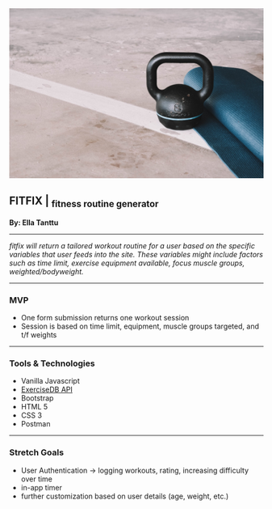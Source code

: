 <img title="exercise equipment" src="img/exercise_equipment.jpg" width="600px">

## FITFIX | <sub>fitness routine generator</sub>
**By: Ella Tanttu**

---

_fitfix will return a tailored workout routine for a user based on the specific variables that user feeds into the site. These variables might include factors such as time limit, exercise equipment available, focus muscle groups, weighted/bodyweight._

---
### MVP
- One form submission returns one workout session
- Session is based on time limit, equipment, muscle groups targeted, and t/f weights

---
### Tools & Technologies
- Vanilla Javascript
- [ExerciseDB API](https://rapidapi.com/justin-WFnsXH_t6/api/exercisedb)
- Bootstrap
- HTML 5
- CSS 3
- Postman

---

### Stretch Goals
- User Authentication -> logging workouts, rating, increasing difficulty over time
- in-app timer
- further customization based on user details (age, weight, etc.)